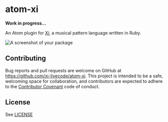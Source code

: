 # atom-xi

**Work in progress...**

An Atom plugin for [Xi](http://github.com/xi-livecode/xi/), a musical pattern
language written in Ruby.

![A screenshot of your package](https://f.cloud.github.com/assets/69169/2290250/c35d867a-a017-11e3-86be-cd7c5bf3ff9b.gif)

## Contributing

Bug reports and pull requests are welcome on GitHub at
https://github.com/xi-livecode/atom-xi. This project is intended to be a safe,
welcoming space for collaboration, and contributors are expected to adhere to
the [Contributor Covenant](http://contributor-covenant.org) code of conduct.

## License

See [LICENSE](LICENSE.txt)
